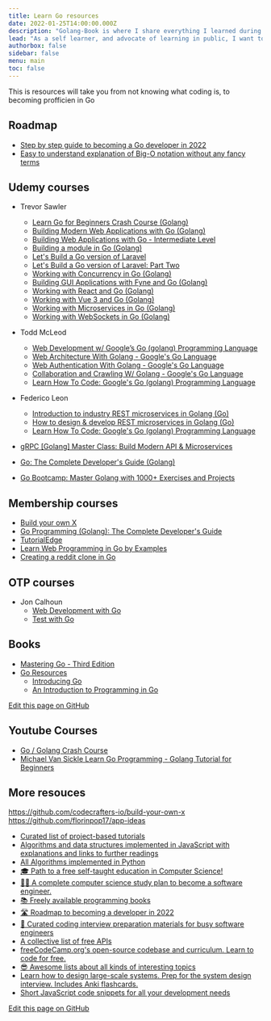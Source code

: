 ```yaml
---
title: Learn Go resources
date: 2022-01-25T14:00:00.000Z
description: "Golang-Book is where I share everything I learned during my Go journey"
lead: "As a self learner, and advocate of learning in public, I want to teach what I know"
authorbox: false
sidebar: false
menu: main
toc: false
---
```


This is resources will take you from not knowing what coding is, to becoming profficien in Go

<!--more-->

## Roadmap
- [Step by step guide to becoming a Go developer in 2022](https://roadmap.sh/golang)
- [Easy to understand explanation of Big-O notation without any fancy terms](https://roadmap.sh/guides/big-o-notation)

## Udemy courses


- Trevor Sawler
    - [Learn Go for Beginners Crash Course (Golang)](https://www.udemy.com/course/go-programming-language-crash-course/)
    - [Building Modern Web Applications with Go (Golang)](https://www.udemy.com/course/building-modern-web-applications-with-go/)
    - [Building Web Applications with Go - Intermediate Level](https://www.udemy.com/course/building-web-applications-with-go-intermediate-level/)
    - [Building a module in Go (Golang)](https://www.udemy.com/course/building-a-module-in-go-golang/)
    - [Let's Build a Go version of Laravel](https://www.udemy.com/course/lets-build-a-go-version-of-laravel/)
    - [Let's Build a Go version of Laravel: Part Two](https://www.udemy.com/course/lets-build-a-go-version-of-laravel-part-two/)
    - [Working with Concurrency in Go (Golang)](https://www.udemy.com/course/working-with-concurrency-in-go-golang/)
    - [Building GUI Applications with Fyne and Go (Golang)](https://www.udemy.com/course/building-gui-applications-with-fyne-and-go-golang/)
    - [Working with React and Go (Golang)](https://www.udemy.com/course/working-with-react-and-go-golang/)
    - [Working with Vue 3 and Go (Golang)](https://www.udemy.com/course/working-with-vue-3-and-go/)
    - [Working with Microservices in Go (Golang)](https://www.udemy.com/course/working-with-microservices-in-go/)
    - [Working with WebSockets in Go (Golang)](https://www.udemy.com/course/working-with-websockets-in-go/)


- Todd McLeod
    - [Web Development w/ Google’s Go (golang) Programming Language](https://www.udemy.com/course/go-programming-language/)
    - [Web Architecture With Golang - Google's Go Language](https://www.udemy.com/course/learn-golang/)
    - [Web Authentication With Golang - Google's Go Language](https://www.udemy.com/course/oauth-authentication/)
    - [Collaboration and Crawling W/ Golang - Google's Go Language](https://www.udemy.com/course/golang-tutorial/)
    - [Learn How To Code: Google's Go (golang) Programming Language](https://www.udemy.com/course/learn-how-to-code/)


- Federico Leon
    - [Introduction to industry REST microservices in Golang (Go)](https://www.udemy.com/course/golang-the-ultimate-guide-to-microservices-in-go-part-1/)
    - [How to design & develop REST microservices in Golang (Go)](https://www.udemy.com/course/golang-how-to-design-and-build-rest-microservices-in-go/)
    - [Learn How To Code: Google's Go (golang) Programming Language](https://www.udemy.com/course/learn-how-to-code/)

- [gRPC [Golang] Master Class: Build Modern API & Microservices](https://www.udemy.com/course/grpc-golang/)
- [Go: The Complete Developer's Guide (Golang)](https://www.udemy.com/course/go-the-complete-developers-guide/)
- [Go Bootcamp: Master Golang with 1000+ Exercises and Projects](https://www.udemy.com/course/learn-go-the-complete-bootcamp-course-golang/)

## Membership courses
- [Build your own X](https://app.codecrafters.io/tracks/go)
- [Go Programming (Golang): The Complete Developer's Guide](https://zerotomastery.io/courses/learn-golang/)
- [TutorialEdge](https://tutorialedge.net/courses/)
- [Learn Web Programming in Go by Examples](https://gowebexamples.com/)
- [Creating a reddit clone in Go](https://course.gowebexamples.com/)


## OTP courses
- Jon Calhoun
    - [Web Development with Go](https://www.usegolang.com/)
    - [Test with Go](https://testwithgo.com/)



## Books


- [Mastering Go - Third Edition](https://www.oreilly.com/library/view/mastering-go/9781801079310/)
- [Go Resources](hhttps://www.golang-book.com/)
    * [Introducing Go](https://www.oreilly.com/library/view/introducing-go/9781491941997/)
    * [An Introduction to Programming in Go](https://www.golang-book.com/books/intro)



[Edit this page on GitHub](https://github.com/mohamedallam1991/golang-book/blob/master/content/learning-resoources.md)


## Youtube Courses
- [Go / Golang Crash Course](https://www.youtube.com/watch?v=SqrbIlUwR0U)
- [Michael Van Sickle Learn Go Programming - Golang Tutorial for Beginners](https://www.youtube.com/watch?v=YS4e4q9oBaU)


## More resouces

https://github.com/codecrafters-io/build-your-own-x
https://github.com/florinpop17/app-ideas


- [Curated list of project-based tutorials](https://github.com/practical-tutorials/project-based-learning)
- [Algorithms and data structures implemented in JavaScript with explanations and links to further readings](https://github.com/trekhleb/javascript-algorithms)
- [All Algorithms implemented in Python](https://github.com/TheAlgorithms/Python)
- [🎓 Path to a free self-taught education in Computer Science!](https://github.com/ossu/computer-science)
- [👨‍💻 A complete computer science study plan to become a software engineer.](https://github.com/jwasham/coding-interview-university)
- [📚 Freely available programming books](https://github.com/EbookFoundation/free-programming-books)
- [🛣️ Roadmap to becoming a developer in 2022](https://github.com/kamranahmedse/developer-roadmap)
- [💯 Curated coding interview preparation materials for busy software engineers](https://github.com/yangshun/tech-interview-handbook)
- [A collective list of free APIs](https://github.com/public-apis/public-apis)
- [freeCodeCamp.org's open-source codebase and curriculum. Learn to code for free.](https://github.com/freeCodeCamp/freeCodeCamp)
- [😎 Awesome lists about all kinds of interesting topics](https://github.com/sindresorhus/awesome)
- [Learn how to design large-scale systems. Prep for the system design interview. Includes Anki flashcards.](https://github.com/donnemartin/system-design-primer)
- [Short JavaScript code snippets for all your development needs](https://github.com/30-seconds/30-seconds-of-code)


[Edit this page on GitHub](https://github.com/mohamedallam1991/golang-book/blob/master/content/learning-resoources.md)
